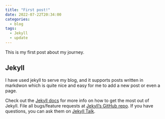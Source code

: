 ```yaml
---
title: "First post!"
date: 2022-07-22T20:34:00
categories:
  - blog
tags:
  - Jekyll
  - update
---
```


This is my first post about my journey.

## Jekyll
I have used jekyll to serve my blog, and it supports posts written in markdwon which is quite nice and easy for me to add a new post or even a page.

Check out the [Jekyll docs][jekyll-docs] for more info on how to get the most out of Jekyll. File all bugs/feature requests at [Jekyll’s GitHub repo][jekyll-gh]. If you have questions, you can ask them on [Jekyll Talk][jekyll-talk].

[jekyll-docs]: https://jekyllrb.com/docs/home
[jekyll-gh]:   https://github.com/jekyll/jekyll
[jekyll-talk]: https://talk.jekyllrb.com/
